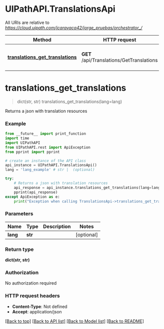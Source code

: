 # UIPathAPI.TranslationsApi

All URIs are relative to *https://cloud.uipath.com/jcaravaca42/jorge_pruebas/orchestrator_/*

Method | HTTP request | Description
------------- | ------------- | -------------
[**translations_get_translations**](TranslationsApi.md#translations_get_translations) | **GET** /api/Translations/GetTranslations | Returns a json with translation resources


# **translations_get_translations**
> dict(str, str) translations_get_translations(lang=lang)

Returns a json with translation resources

### Example
```python
from __future__ import print_function
import time
import UIPathAPI
from UIPathAPI.rest import ApiException
from pprint import pprint

# create an instance of the API class
api_instance = UIPathAPI.TranslationsApi()
lang = 'lang_example' # str |  (optional)

try:
    # Returns a json with translation resources
    api_response = api_instance.translations_get_translations(lang=lang)
    pprint(api_response)
except ApiException as e:
    print("Exception when calling TranslationsApi->translations_get_translations: %s\n" % e)
```

### Parameters

Name | Type | Description  | Notes
------------- | ------------- | ------------- | -------------
 **lang** | **str**|  | [optional] 

### Return type

**dict(str, str)**

### Authorization

No authorization required

### HTTP request headers

 - **Content-Type**: Not defined
 - **Accept**: application/json

[[Back to top]](#) [[Back to API list]](../README.md#documentation-for-api-endpoints) [[Back to Model list]](../README.md#documentation-for-models) [[Back to README]](../README.md)

